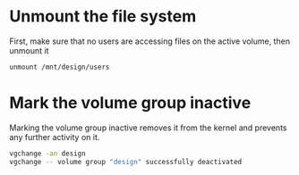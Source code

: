 <!-- TITLE: Lvm Move Disk To Another Server -->

# Unmount the file system
First, make sure that no users are accessing files on the active
volume, then unmount it


```sh
unmount /mnt/design/users
```

# Mark the volume group inactive
Marking the volume group inactive removes it from the kernel and prevents any further activity on it.

```sh
vgchange -an design
vgchange -- volume group "design" successfully deactivated
```
